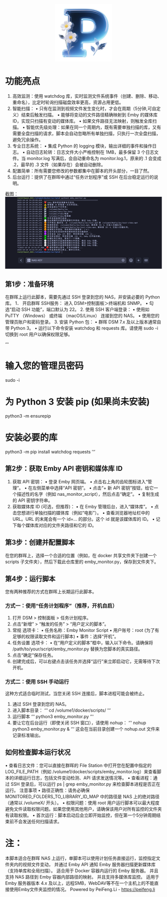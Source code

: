 <p align="center">
  <a href="https://peifeng.li"><img width="184px" alt="logo" src="https://raw.githubusercontent.com/li-peifeng/li-peifeng.github.io/refs/heads/main/logo.png" />
  </a>
</p>

# 功能亮点
1. 高效监测：使用 watchdog 库，实时监测文件系统事件（创建、删除、移动、重命名），比定时轮询扫描磁盘效率更高，资源占用更低。
2. 智能扫描：
• 只有在监测到视频文件发生变化时，才会在周期（5分钟,可自定义）结束后触发扫描。
• 能够将变动的文件路径精确映射到 Emby 的媒体库ID，实现只扫描有变动的媒体库。
• 如果文件路径无法映射，则触发全库扫描。
• 智能优先级处理：如果在同一个周期内，既有需要单独扫描的库，又有需要全盘扫描的请求，脚本会自动忽略所有单独扫描，只执行一次全盘扫描，避免冗余操作。
3. 专业日志系统：
• 集成 Python 的 logging 模块，输出详细的事件和操作日志。
• 自动日志轮转：日志文件大小严格控制在 1MB，最多保留 3 个日志文件。当 monitor.log 写满后，会自动重命名为 monitor.log.1，原来的 .1 会变成 .2，最早的 .3 文件（如果存在）会被自动删除。
4. 配置简单：所有需要您修改的参数都集中在脚本的开头部分，一目了然。
5. 后台运行：提供了在群晖中通过“任务计划程序”或 SSH 在后台稳定运行的说明。

截图：
![截图](monitor.png)

## 第1步：准备环境
在群晖上运行此脚本，需要先通过 SSH 登录到您的 NAS，并安装必要的 Python 库。
1． 开启群晖 SSH服务：
进入 DSM>控制面板＞终端机和 SNMP。
• 勾选“启动 SSH 功能”，端口默认为 22。
2. 使用 SSH 客户端登录：
• 使用如 PuTTY （Windows） 或终端 （macOS/Linux） 连接到您的 NAS。
• 使用您的管理员账户和密码登录。
3. 安装 Python 包：
• 群晖 DSM 7.x 及以上版本通常自带 Python 3。
• 运行以下命令安装 watchdog 和 requests 库。请使用 sudo -i 切换到 root 用户以确保权限足够。

‘’‘
# 输入您的管理员密码
sudo -i

# 为 Python 3 安装 pip (如果尚未安装)
python3 -m ensurepip

# 安装必要的库
python3 -m pip install watchdog requests
’‘’
## 第2步：获取 Emby API 密钥和媒体库 ID
1. 获取 API 密钥：
• 登录 Emby 网页端。
• 点击右上角的齿轮图标进入“管理”。
• 在左侧菜单中选择“API 密钥”。
• 点击“+ 新 API 密钥”按钮，给它一个描述性的名字（例如 nas_monitor_script），然后点击“确定”。
• 复制生成的 API 密钥字符串。
2. 获取媒体库 ID (可选，但推荐)：
• 在 Emby 管理后台，进入“媒体库”。
• 点击您想进行单独扫描的媒体库（例如“电影”）。
• 查看浏览器地址栏中的 URL。URL 的末尾会有一个 id=... 的部分。这个 id 就是该媒体库的 ID。
• 记下每个媒体库对应的文件夹路径和它的 ID。

## 第3步：创建并配置脚本
在您的群晖上，选择一个合适的位置（例如，在 docker 共享文件夹下创建一个 scripts 子文件夹），然后下载此仓库里的 emby_monitor.py，保存到文件夹下。

## 第4步：运行脚本
您有两种推荐的方式在群晖上长期运行此脚本。
### 方式一：使用“任务计划程序”（推荐，开机自启）
1. 打开 DSM > 控制面板 > 任务计划程序。
2. 点击“新增” > “触发的任务” > “用户定义的脚本”。
3. 常规 选项卡：
• 任务名称：Emby Monitor Script
• 用户账号：root (为了有足够的权限读取文件和运行脚本)
• 事件：选择“开机”。
4. 任务设置 选项卡：
• 在“用户定义的脚本”框中，输入以下命令。请确保将 /path/to/your/script/emby_monitor.py 替换为您脚本的真实路径。
5. 点击“确定”保存任务。
6. 创建完成后，可以右键点击该任务并选择“运行”来立即启动它，无需等待下次开机。
### 方式二：使用 SSH 手动运行
这种方式适合临时测试，当您关闭 SSH 连接后，脚本进程可能会被终止。
1. 通过 SSH 登录到您的 NAS。
2. 进入脚本目录：
‘’‘
cd /volume1/docker/scripts/
’‘’
3. 运行脚本
‘’‘
python3 emby_monitor.py
‘’‘
4. 要让它在后台运行（即使关闭 SSH 窗口），请使用 nohup：
‘’‘
nohup python3 emby_monitor.py &
‘’‘
这会在当前目录创建一个 nohup.out 文件来记录标准输出。

## 如何检查脚本运行状况
• 查看日志文件：您可以直接在群晖的 File Station 中打开您在配置中指定的 LOG_FILE_PATH（例如 /volume1/docker/scripts/emby_monitor.log）来查看脚本的详细运行日志，包括文件变动检测、API 请求发送情况等。
• 查看进程：通过 SSH 登录后，可以运行 ps | grep emby_monitor.py 来检查脚本进程是否正在运行。
注意事项
• 路径正确性：请务必确保 MONITORED_FOLDERS_TO_LIBRARY_ID_MAP 中的路径是 NAS 上的绝对路径（通常以 /volumeX/ 开头）。
• 权限问题：使用 root 用户运行脚本可以最大程度避免文件读取权限问题。如果您使用其他用户，请确保该用户对所有监控的文件夹有读取权限。
• 首次运行：脚本启动后会立即开始监控，但在第一个5分钟周期结束前不会发送任何扫描请求。

# 注：
本脚本适合在群晖 NAS 上运行，单脚本可以使用计划任务直接运行，监控指定文件夹内的视频文件变动，
并通过 Emby API 通知 Emby 服务器扫描更新媒体库（支持单库和全局扫描）。 
适合用于 Docker 容器内运行的 Emby 服务器。
并且支持 NAS 路径到 Emby 容器内部路径的映射。 并且支持多媒体库监控。
适用于 Emby 服务器版本 4.x 及以上，远程SMB，WebDAV等不在一个主机上的不能直接使用Emby文件夹监控的情况。
Powered by PeiFeng.Li - https://peifeng.li